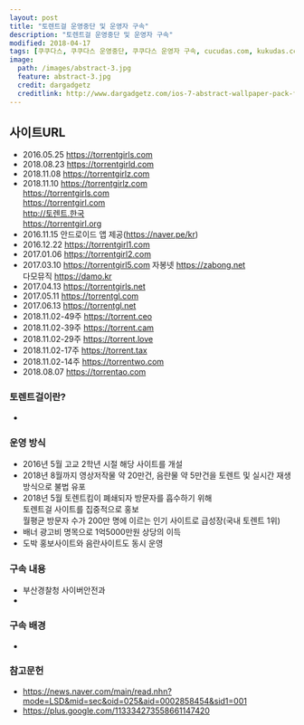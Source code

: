 ```yaml
---
layout: post
title: "토렌트걸 운영중단 및 운영자 구속"
description: "토렌트걸 운영중단 및 운영자 구속"
modified: 2018-04-17
tags: [쿠쿠다스, 쿠쿠다스 운영중단, 쿠쿠다스 운영자 구속, cucudas.com, kukudas.com]
image:
  path: /images/abstract-3.jpg
  feature: abstract-3.jpg
  credit: dargadgetz
  creditlink: http://www.dargadgetz.com/ios-7-abstract-wallpaper-pack-for-iphone-5-and-ipod-touch-retina/
---
```

## 사이트URL
- 2016.05.25 https://torrentgirls.com
- 2018.08.23 https://torrentgirld.com
- 2018.11.08 https://torrentgirlz.com
- 2018.11.10 https://torrentgirlz.com   
             https://torrentgirls.com  
             https://torrentgirl.com  
             http://토렌트.한국   
             https://torrentgirl.org  
- 2016.11.15 안드로이드 앱 제공(https://naver.pe/kr)  
- 2016.12.22 https://torrentgirl1.com
- 2017.01.06 https://torrentgirl2.com
- 2017.03.10 https://torrentgirl5.com
             자봉넷 https://zabong.net  
             다모뮤직 https://damo.kr  
- 2017.04.13 https://torrentgirls.net﻿  
- 2017.05.11 https://torrentgl.com  
- 2017.06.13 https://torrentgl.net  
- 2018.11.02-49주 https://torrent.ceo
- 2018.11.02-39주 https://torrent.cam
- 2018.11.02-29주 https://torrent.love
- 2018.11.02-17주 https://torrent.tax
- 2018.11.02-14주 https://torrentwo.com  
- 2018.08.07 https://torrentao.com

### 토렌트걸이란?
  -

### 운영 방식
  - 2016년 5월 고교 2학년 시절 해당 사이트를 개설
  - 2018년 8월까지 영상저작물 약 20만건, 음란물 약 5만건을 토렌트 및 실시간 재생방식으로 불법 유포
  - 2018년 5월 토렌트킴이 폐쇄되자 방문자를 흡수하기 위해  
    토렌트걸 사이트를 집중적으로 홍보  
    월평균 방문자 수가 200만 명에 이르는 인기 사이트로 급성장(국내 토렌트 1위)
  - 배너 광고비 명목으로 1억5000만원 상당의 이득
  - 도박 홍보사이트와 음란사이트도 동시 운영   


### 구속 내용
  - 부산경찰청 사이버안전과
  -

### 구속 배경
  -
### 참고문헌
  - https://news.naver.com/main/read.nhn?mode=LSD&mid=sec&oid=025&aid=0002858454&sid1=001
  - https://plus.google.com/113334273558661147420
